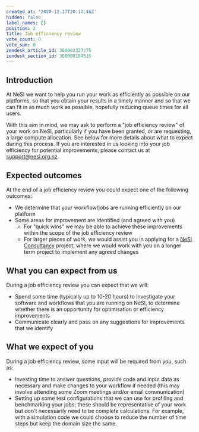 ```yaml
---
created_at: '2020-12-17T20:12:46Z'
hidden: false
label_names: []
position: 2
title: Job efficiency review
vote_count: 0
vote_sum: 0
zendesk_article_id: 360002327275
zendesk_section_id: 360000164635
---
```


## Introduction

At NeSI we want to help you run your work as efficiently as possible on
our platforms, so that you obtain your results in a timely manner and so
that we can fit in as much work as possible, hopefully reducing queue
times for all users.

With this aim in mind, we may ask to perform a "job efficiency review"
of your work on NeSI, particularly if you have been granted, or are
requesting, a large compute allocation. See below for more details about
what to expect during this process. If you are interested in us looking
into your job efficiency for potential improvements, please contact us
at <support@nesi.org.nz>.

## Expected outcomes

At the end of a job efficiency review you could expect one of the
following outcomes:

-   We determine that your workflow/jobs are running efficiently on our
    platform
-   Some areas for improvement are identified (and agreed with you)
    -   For "quick wins" we may be able to achieve these improvements
        within the scope of the job efficiency review
    -   For larger pieces of work, we would assist you in applying for a
        [NeSI
        Consultancy](https://support.nesi.org.nz/hc/en-gb/articles/360000751916-Consultancy)
        project, where we would work with you on a longer term project
        to implement any agreed changes

## What you can expect from us

During a job efficiency review you can expect that we will:

-   Spend some time (typically up to 10-20 hours) to investigate your
    software and workflows that you are running on NeSI, to determine
    whether there is an opportunity for optimisation or efficiency
    improvements
-   Communicate clearly and pass on any suggestions for improvements
    that we identify

## What we expect of you

During a job efficiency review, some input will be required from you,
such as:

-   Investing time to answer questions, provide code and input data as
    necessary and make changes to your workflow if needed (this may
    involve attending some Zoom meetings and/or email communication)
-   Setting up some test configurations that we can use for profiling
    and benchmarking your jobs; these should be representative of your
    work but don't necessarily need to be complete calculations. For
    example, with a simulation code we could choose to reduce the number
    of time steps but keep the domain size the same.
